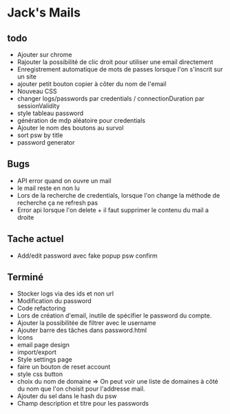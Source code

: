 # Jack's Mails

## todo
- Ajouter sur chrome
- Rajouter la possibilité de clic droit pour utiliser une email directement
- Enregistrement automatique de mots de passes lorsque l'on s'inscrit sur un site
- ajouter petit bouton copier à côter du nom de l'email
- Nouveau CSS 
- changer logs/passwords par credentials / connectionDuration par sessionValidity
- style tableau password
- génération de mdp aléatoire pour credentials
- Ajouter le nom des boutons au survol
- sort psw by title
- password generator
## Bugs 
- API error quand on ouvre un mail
- le mail reste en non lu
- Lors de la recherche de credentials, lorsque l'on change la méthode de recherche ça ne refresh pas
- Error api lorsque l'on delete + il faut supprimer le contenu du mail a droite
## Tache actuel
- Add/edit password avec fake popup
psw confirm
## Terminé
- Stocker logs via des ids et non url 
- Modification du password 
- Code refactoring 
- Lors de création d'email, inutile de spécifier le password du compte.
- Ajouter la possibilitée de filtrer avec le username
- Ajouter barre des tâches dans password.html
- Icons
- email page design
- import/export 
- Style settings page
- faire un bouton de reset account
- style css button
- choix du nom de domaine => On peut voir une liste de domaines à côté du nom que l'on choisit pour l'addresse mail.
- Ajouter du sel dans le hash du psw
- Champ description et titre pour les passwords
